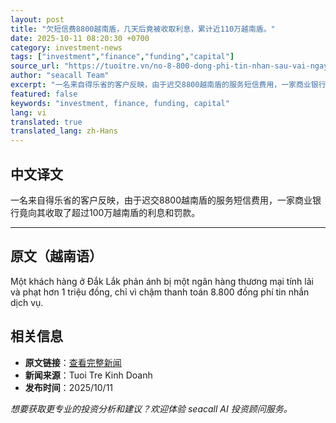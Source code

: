 ```yaml
---
layout: post
title: "欠短信费8800越南盾，几天后竟被收取利息，累计近110万越南盾。"
date: 2025-10-11 08:20:30 +0700
category: investment-news
tags: ["investment","finance","funding","capital"]
source_url: "https://tuoitre.vn/no-8-800-dong-phi-tin-nhan-sau-vai-ngay-bi-tinh-lai-thanh-gan-1-1-trieu-dong-20251011101348741.htm"
author: "seacall Team"
excerpt: "一名来自得乐省的客户反映，由于迟交8800越南盾的服务短信费用，一家商业银行竟向其收取了超过100万越南盾的利息和罚款。..."
featured: false
keywords: "investment, finance, funding, capital"
lang: vi
translated: true
translated_lang: zh-Hans
---
```


## 中文译文

一名来自得乐省的客户反映，由于迟交8800越南盾的服务短信费用，一家商业银行竟向其收取了超过100万越南盾的利息和罚款。

---

## 原文（越南语）

Một khách hàng ở Đắk Lắk phản ánh bị một ngân hàng thương mại tính lãi và phạt hơn 1 triệu đồng, chỉ vì chậm thanh toán 8.800 đồng phí tin nhắn dịch vụ.

## 相关信息

- **原文链接**：[查看完整新闻](https://tuoitre.vn/no-8-800-dong-phi-tin-nhan-sau-vai-ngay-bi-tinh-lai-thanh-gan-1-1-trieu-dong-20251011101348741.htm)
- **新闻来源**：Tuoi Tre Kinh Doanh
- **发布时间**：2025/10/11

*想要获取更专业的投资分析和建议？欢迎体验 seacall AI 投资顾问服务。*